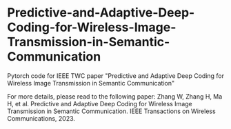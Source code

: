 # Predictive-and-Adaptive-Deep-Coding-for-Wireless-Image-Transmission-in-Semantic-Communication
Pytorch code for IEEE TWC paper "Predictive and Adaptive Deep Coding for Wireless Image Transmission in Semantic Communication"

For more details, please read to the following paper: 
Zhang W, Zhang H, Ma H, et al. Predictive and Adaptive Deep Coding for Wireless Image Transmission in Semantic Communication. IEEE Transactions on Wireless Communications, 2023. 
